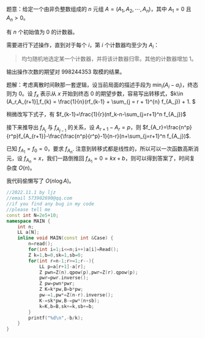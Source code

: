 题意：给定一个由非负整数组成的 $n$ 元组 $A=(A_1,A_2,\cdots,A_n)$，其中 $A_1=0$ 且 $A_n>0$。

有 $n$ 个初始值为 $0$ 的计数器。

需要进行下述操作，直到对于每个 $i$，第 $i$ 个计数器均至少为 $A_i$：

> 均匀随机地选定某一个计数器，并将该计数器归零。其他的计数器增加 $1$。

输出操作次数的期望对 $998244353$ 取模的结果。

题解：考虑离散时间鞅那一套逻辑，设当前局面的描述手段为 $\min_i (A_i-a_i)$，终态则为 $0$。设 $f_x$ 表示从 $x$ 开始到终态 $0$ 的期望步数，容易写出转移式，$k\in (A_r,A_{r+1}],f_{k} = \frac{1}{n}(rf_{k-1} + \sum_{j = r + 1}^{n} f_{A_j}) + 1.
$

稍微改写下式子，有 $f_{k-1}=\frac{1}{r}(nf_k-n-\sum_{j=r+1}^n f_{A_j})$

接下来推导出 $f_{A_j}$ 与 $f_{A_{j-1}}$ 的关系，设 $A_{r+1}-A_r=p$，则 $f_{A_r}=\frac{n^p}{r^p}f_{A_{r+1}}-\frac{\frac{n^p}{r^p}-1}{n-r}(n+\sum_{j=r+1}^n f_{A_j})$. 

已知 $f_{A_1}=f_0=0$，要求 $f_{A_n}$. 注意到转移式都是线性的，所以可以一次函数高斯消元，设 $f_{A_n}=x$，我们一路倒推回 $f_{A_1}=0=kx+b$，则可以得到答案了，时间复杂度 $O(n)$。

我代码偷懒写了 $O(n\log A)$。

```cpp
//2022.11.1 by ljz
//email 573902690@qq.com
//if you find any bug in my code
//please tell me
const int N=2e5+10;
namespace MAIN {
	int n;
	LL a[N];
	inline void MAIN(const int &Case) {
		n=read();
		for(int i=1;i<=n;i++)a[i]=Read();
		Z k=1,b=0,sk=1,sb=0;
		for(int r=n-1;r>=1;r--){
			LL p=a[r+1]-a[r];
			Z pwn=Z(n).qpow(p),pwr=Z(r).qpow(p);
			pwr=pwr.inverse();
			Z pw=pwn*pwr;
			Z K=k*pw,B=b*pw;
			pw-=1,pw*=Z(n-r).inverse();
			K-=sk*pw,B-=pw*(n+sb);
			k=K,b=B,sk+=k,sb+=b;
		}
		printf("%d\n",-b/k);
	}
}
```

